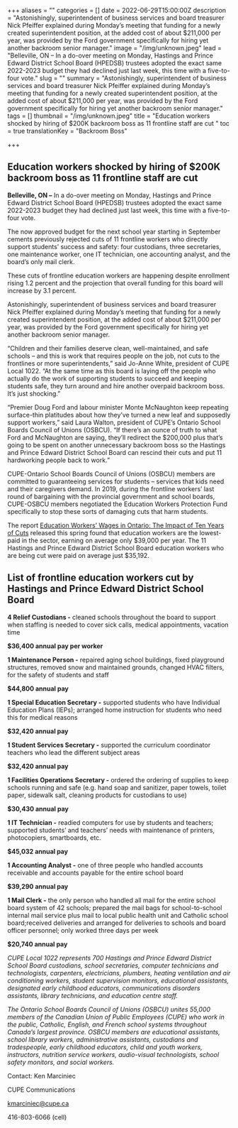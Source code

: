 +++
aliases = ""
categories = []
date = 2022-06-29T15:00:00Z
description = "Astonishingly, superintendent of business services and board treasurer Nick Pfeiffer explained during Monday’s meeting that funding for a newly created superintendent position, at the added cost of about $211,000 per year, was provided by the Ford government specifically for hiring yet another backroom senior manager."
image = "/img/unknown.jpeg"
lead = "Belleville, ON – In a do-over meeting on Monday, Hastings and Prince Edward District School Board (HPEDSB) trustees adopted the exact same 2022-2023 budget they had declined just last week, this time with a five-to-four vote."
slug = ""
summary = "Astonishingly, superintendent of business services and board treasurer Nick Pfeiffer explained during Monday’s meeting that funding for a newly created superintendent position, at the added cost of about $211,000 per year, was provided by the Ford government specifically for hiring yet another backroom senior manager."
tags = []
thumbnail = "/img/unknown.jpeg"
title = "Education workers shocked by hiring of $200K backroom boss as 11 frontline staff are cut "
toc = true
translationKey = "Backroom Boss"

+++
## **Education workers shocked by hiring of $200K backroom boss as 11 frontline staff are cut**

**Belleville, ON –** In a do-over meeting on Monday, Hastings and Prince Edward District School Board (HPEDSB) trustees adopted the exact same 2022-2023 budget they had declined just last week, this time with a five-to-four vote.

The now approved budget for the next school year starting in September cements previously rejected cuts of 11 frontline workers who directly support students’ success and safety: four custodians, three secretaries, one maintenance worker, one IT technician, one accounting analyst, and the board’s only mail clerk.

These cuts of frontline education workers are happening despite enrollment rising 1.2 percent and the projection that overall funding for this board will increase by 3.1 percent.

Astonishingly, superintendent of business services and board treasurer Nick Pfeiffer explained during Monday’s meeting that funding for a newly created superintendent position, at the added cost of about $211,000 per year, was provided by the Ford government specifically for hiring yet another backroom senior manager.

“Children and their families deserve clean, well-maintained, and safe schools – and this is work that requires people on the job, not cuts to the frontlines or more superintendents,” said Jo-Anne White, president of CUPE Local 1022. “At the same time as this board is laying off the people who actually do the work of supporting students to succeed and keeping students safe, they turn around and hire another overpaid backroom boss. It’s just shocking.”

“Premier Doug Ford and labour minister Monte McNaughton keep repeating surface-thin platitudes about how they’ve turned a new leaf and supposedly support workers,” said Laura Walton, president of CUPE’s Ontario School Boards Council of Unions (OSBCU). “If there’s an ounce of truth to what Ford and McNaughton are saying, they’ll redirect the $200,000 plus that’s going to be spent on another unnecessary backroom boss so the Hastings and Prince Edward District School Board can rescind their cuts and put 11 hardworking people back to work.”

CUPE-Ontario School Boards Council of Unions (OSBCU) members are committed to guaranteeing services for students – services that kids need and their caregivers demand. In 2019, during the frontline workers’ last round of bargaining with the provincial government and school boards, CUPE-OSBCU members negotiated the Education Workers Protection Fund specifically to stop these sorts of damaging cuts that harm students.

The report [Education Workers’ Wages in Ontario: The Impact of Ten Years of Cuts](https://cupe.ca/edge-thousands-cupe-education-workers-share-stories-living-poverty-wages) released this spring found that education workers are the lowest-paid in the sector, earning on average only $39,000 per year. The 11 Hastings and Prince Edward District School Board education workers who are being cut were paid on average just $35,192.

## **List of frontline education workers cut by Hastings and Prince Edward District School Board**

**4 Relief Custodians -** cleaned schools throughout the board to support when staffing is needed to cover sick calls, medical appointments, vacation time

**$36,400 annual pay per worker**

**1 Maintenance Person -** repaired aging school buildings, fixed playground structures, removed snow and maintained grounds, changed HVAC filters, for the safety of students and staff

**$44,800 annual pay**

**1 Special Education Secretary -** supported students who have Individual Education Plans (IEPs); arranged home instruction for students who need this for medical reasons

**$32,420 annual pay**

**1 Student Services Secretary -** supported the curriculum coordinator teachers who lead the different subject areas

**$32,420 annual pay**

**1 Facilities Operations Secretary -** ordered the ordering of supplies to keep schools running and safe (e.g. hand soap and sanitizer, paper towels, toilet paper, sidewalk salt, cleaning products for custodians to use)

**$30,430 annual pay**

**1 IT Technician -** readied computers for use by students and teachers; supported students’ and teachers’ needs with maintenance of printers, photocopiers, smartboards, etc.

**$45,032 annual pay**

**1 Accounting Analyst -** one of three people who handled accounts receivable and accounts payable for the entire school board

**$39,290 annual pay**

**1 Mail Clerk -** the only person who handled all mail for the entire school board system of 42 schools; prepared the mail bags for school-to-school internal mail service plus mail to local public health unit and Catholic school board;received deliveries and arranged for deliveries to schools and board officer personnel; only worked three days per week

**$20,740 annual pay**

_CUPE Local 1022 represents 700 Hastings and Prince Edward District School Board custodians, school secretaries, computer technicians and technologists, carpenters, electricians, plumbers, heating ventilation and air conditioning workers, student supervision monitors, educational assistants, designated early childhood educators, communications disorders assistants, library technicians, and education centre staff._

_The Ontario School Boards Council of Unions (OSBCU) unites 55,000 members of the Canadian Union of Public Employees (CUPE) who work in the public, Catholic, English, and French school systems throughout Canada’s largest province. OSBCU members are educational assistants, school library workers, administrative assistants, custodians and tradespeople, early childhood educators, child and youth workers, instructors, nutrition service workers,_ _audio-visual technologists, school safety monitors, and social workers._

Contact: Ken Marciniec

CUPE Communications

kmarciniec@cupe.ca

416-803-6066 (cell)